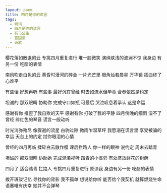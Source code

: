 ```yaml
---
layout: poem
title: 四月是你的谎言
tags:
  - 填词
  - 四月是你的谎言
  - 有马公生
  - 宫园薰
  - 诗歌
---
```

樱花落如散退的云
专挑四月重复进行
堆一脸微笑 演绎肤浅的波澜不惊
我身边 有另一份 吃醋的表情

南风吹走白色的云
黄昏时漫河的碎金
一片光芒里 眼角灿若晨星
万华镜 插曲终了心难平

有些话 好想再听
有些事 最好沉在曾经
时去如流水但毕竟 合奏依然是约定

坦诚的 那双眼睛
协助你 完成守口如瓶
可最后 哭泣叹息着承认 这是命运

感谢有你 推歪了我自欺的天平
感谢有你 打破了我的平静
四月傍晚的细雨 湿不了曾经
绯红色的琴音 谎言一般动听

时光消弥殆尽 像骤逝的流星
白驹过隙 微雨乍湿草坪
我愿溺在谎言里 享受被骗的幸运
天台上的约定 拭你眼泪的心情

曾经的四月再临
揉碎白云散作樱
课后拦路人 你一样的眼神
说约定 周末去踏青

坦诚的 那双眼睛
协助她 完成混淆视听
踏青的小溪旁 有处盛放鲜花的树荫

四月了 适合踏青
拦路人 专挑四月重复进行
原谅我 身边有另一份 吃醋的表情

拨开斑驳记忆 寻找你的背影
我不孤单 想说给你听
能否给个我契机 就算燃烧生命
语塞唯有庆幸 她并不会弹琴
